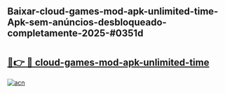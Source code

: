 ## Baixar-cloud-games-mod-apk-unlimited-time-Apk-sem-anúncios-desbloqueado-completamente-2025-#0351d

# <h2><a href="https://ainizakaria.my?title=cloud-games-mod-apk-unlimited-time&ref=22M">🔗👉 🔴 cloud-games-mod-apk-unlimited-time</a></h2>

[![acn](https://github.com/user-attachments/assets/0f9c940e-d8b0-45ae-aac7-cd30a18b3e1c)](https://ainizakaria.my?title=cloud-games-mod-apk-unlimited-time&ref=22M)

